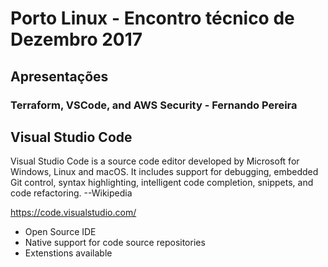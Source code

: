 # Porto Linux - Encontro técnico de Dezembro 2017
## Apresentações
### Terraform, VSCode, and AWS Security - Fernando Pereira

## Visual Studio Code
Visual Studio Code is a source code editor developed by Microsoft for Windows, Linux and macOS. It includes support for debugging, embedded Git control, syntax highlighting, intelligent code completion, snippets, and code refactoring. --Wikipedia

https://code.visualstudio.com/

* Open Source IDE
* Native support for code source repositories
* Extenstions available

